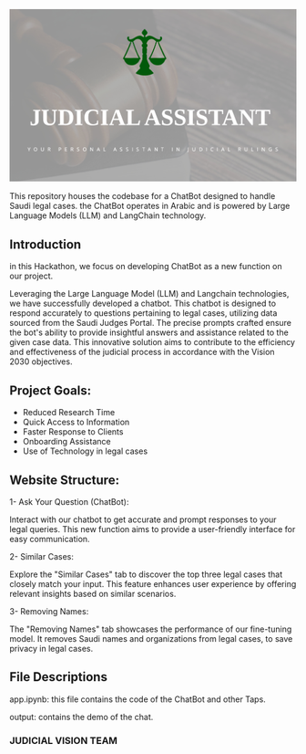 <p align="center">
  <img src="img.png"
</p>


This repository houses the codebase for a ChatBot designed to handle Saudi legal cases. the ChatBot operates in Arabic and is powered by Large Language Models (LLM) and LangChain technology.

## Introduction 

in this Hackathon, we focus on developing ChatBot as a new function on our project.

Leveraging the Large Language Model (LLM) and Langchain technologies, we have successfully developed a chatbot. This chatbot is designed to respond accurately to questions pertaining to legal cases, utilizing data sourced from the Saudi Judges Portal. The precise prompts crafted ensure the bot's ability to provide insightful answers and assistance related to the given case data. This innovative solution aims to contribute to the efficiency and effectiveness of the judicial process in accordance with the Vision 2030 objectives.

## Project Goals:

- Reduced Research Time
- Quick Access to Information
- Faster Response to Clients
- Onboarding Assistance
- Use of Technology in legal cases

## Website Structure:

1- Ask Your Question (ChatBot): 

Interact with our chatbot to get accurate and prompt responses to your legal queries. This new function aims to provide a user-friendly interface for easy communication.

2- Similar Cases:

Explore the "Similar Cases" tab to discover the top three legal cases that closely match your input. This feature enhances user experience by offering relevant insights based on similar scenarios.

3- Removing Names:

The "Removing Names" tab showcases the performance of our fine-tuning model. It removes Saudi names and organizations from legal cases, to save privacy in legal cases. 

## File Descriptions

app.ipynb: this file contains the code of the ChatBot and other Taps.

output: contains the demo of the chat. 

###  JUDICIAL VISION TEAM


